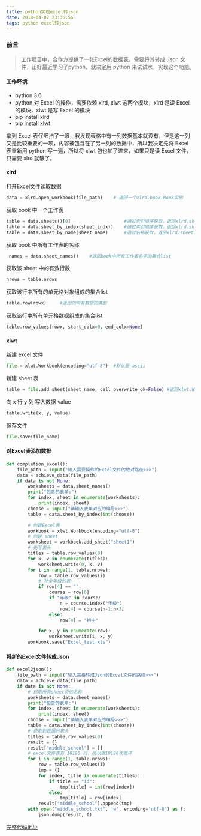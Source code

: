 ```yaml
---
title: python实现excel转json
date: 2018-04-02 23:35:56
tags: python excel转json
---
```


### 前言

> 工作项目中，合作方提供了一张Excel的数据表，需要将其转成 Json 文件，正好最近学习了python，就决定用 python 来试试水，实现这个功能。

<!-- more -->

#### 工作环境

- python 3.6
- python 对 Excel 的操作，需要依赖 xlrd, xlwt 这两个模块，xlrd 是读 Excel 的模块，xlwt 是写 Excel 的模块 
- pip install xlrd
- pip install xlwt

拿到 Excel 表仔细扫了一眼，我发现表格中有一列数据基本就没有，但是这一列又是比较重要的一项，内容被包含在了另一列的数据中，所以我决定先将 Excel 表重新用 python 写一遍，所以将 xlwt 包也加了进来，如果只是读 Excel 文件，只需要 xlrd 就够了。

#### xlrd

打开Excel文件读取数据

```python
data = xlrd.open_workbook(file_path)	# 返回一个xlrd.book.Book实例
```

获取 book 中一个工作表

```python
table = data.sheets()[0]					#通过索引顺序获取，返回xlrd.sheet.Sheet实例
table = data.sheet_by_index(sheet_indx))	#通过索引顺序获取，返回xlrd.sheet.Sheet实例
table = data.sheet_by_name(sheet_name)		#通过名称获取，返回xlrd.sheet.Sheet实例
```

获取 book 中所有工作表的名称

```python
 names = data.sheet_names()    #返回book中所有工作表名字的集合list
```

获取该 sheet 中的有效行数

```python
nrows = table.nrows
```

获取该行中所有的单元格对象组成的集合list

```python
table.row(rowx)		#返回的带有数据的类型
```

获取该行中所有单元格数据组成的集合list

```python
table.row_values(rowx, start_colx=0, end_colx=None)
```

#### xlwt

新建 excel 文件

```python
file = xlwt.Workbook(encoding="utf-8")	#默认是 ascii
```

新建 sheet 表

```python
table = file.add_sheet(sheet_name, cell_overwrite_ok=False)	#返回xlwt.Worksheet.Worksheet实例，如果需要对一个单元格重复操作，需要将 cell_overwrite_ok=True
```

向 x 行 y 列 写入数据 value

```python
table.write(x, y, value)
```

保存文件

```python
file.save(file_name)
```

#### 对Excel表添加数据

```python
def completion_excel():
    file_path = input("输入需要操作的Excel文件的绝对路径>>>")
    data = achieve_data(file_path)
    if data is not None:
        worksheets = data.sheet_names()
        print("包含的表单:")
        for index, sheet in enumerate(worksheets):
            print(index, sheet)
        choose = input("请输入表单对应的编号>>>")
        table = data.sheet_by_index(int(choose))

        # 创建Excel表
        workbook = xlwt.Workbook(encoding="utf-8")
        # 创建 sheet
        worksheet = workbook.add_sheet("sheet1")
        # 先写表头
        titles = table.row_values(0)
        for k, v in enumerate(titles):
            worksheet.write(0, k, v)
        for i in range(1, table.nrows):
            row = table.row_values(i)
            # 补全年级的表
            if row[4] == "":
                course = row[6]
                if "年级" in course:
                    n = course.index("年级")
                    row[4] = course[n-1:n+3]
                else:
                    row[4] = "初中"

            for x, y in enumerate(row):
                worksheet.write(i, x, y)
        workbook.save("Excel_test.xls")
```

#### 将新的Excel文件转成Json

```python
def excel2json():
    file_path = input("输入需要转成Json的Excel文件的路径>>>")
    data = achieve_data(file_path)
    if data is not None:
        # 抓取所有sheet页的名称
        worksheets = data.sheet_names()
        print("包含的表单:")
        for index, sheet in enumerate(worksheets):
            print(index, sheet)
        choose = input("请输入表单对应的编号>>>")
        table = data.sheet_by_index(int(choose))
        # 获取到数据的表头
        titles = table.row_values(0)
        result = {}
        result["middle_school"] = []
        # excel文件表有 10196 行，所以做10196次循环
        for i in range(1, table.nrows):
            row = table.row_values(i)
            tmp = {}
            for index, title in enumerate(titles):
                if title == "id":
                    tmp[title] = int(row[index])
                else:
                    tmp[title] = row[index]
            result["middle_school"].append(tmp)
        with open("middle_school.txt", 'w', encoding='utf-8') as f:
            json.dump(result, f)
```

[完整代码地址](https://github.com/cgzysan/pystudy/blob/master/day16/excel2json.py)